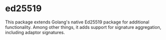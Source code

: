 # ed25519

This package extends Golang's native Ed25519 package for additional functionality. Among other things, it adds support for  signature aggregation, including adaptor signatures.
